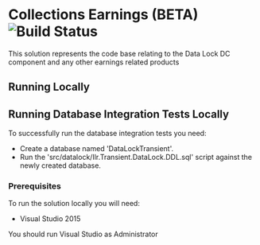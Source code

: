 # Collections Earnings (BETA)   ![Build Status](https://sfa-gov-uk.visualstudio.com/_apis/public/build/definitions/c39e0c0b-7aff-4606-b160-3566f3bbce23/126/badge)

This solution represents the code base relating to the Data Lock DC component and any other earnings related products

## Running Locally

## Running Database Integration Tests Locally

To successfully run the database integration tests you need:
* Create a database named 'DataLockTransient'.
* Run the 'src/datalock/Ilr.Transient.DataLock.DDL.sql' script against the newly created database.

### Prerequisites

To run the solution locally you will need:
* Visual Studio 2015

You should run Visual Studio as Administrator


